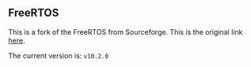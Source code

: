 FreeRTOS
----

This is a fork of the FreeRTOS from Sourceforge. This is the
original link [here](https://sourceforge.net/projects/freertos/).

The current version is: `v10.2.0`
